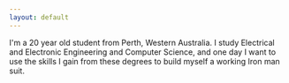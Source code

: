 ```yaml
---
layout: default
---
```


<div class="home">

  <p>I'm a 20 year old student from Perth, Western Australia. I study Electrical and Electronic Engineering and Computer Science, and one day I want to use the skills I gain from these degrees to build myself a working Iron man suit.</p>

</div>

